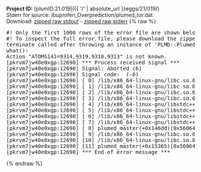 **Project ID:** [plumID:21.019]({{ '/' | absolute_url }}eggs/21/019/)  
Stderr for source:  Ibuprofen_Overprediction/plumed_tor.dat   
Download: [zipped raw stdout](plumed_tor.dat.plumed_master.stdout.txt.zip) - [zipped raw stderr](plumed_tor.dat.plumed_master.stderr.txt.zip) 
{% raw %}
<pre>
#! Only the first 1000 rows of the error file are shown below
#! To inspect the full error file, please download the zipped raw stderr file above
terminate called after throwing an instance of 'PLMD::Plumed::Exception'
what():
Action "ATOMS141=9314,9319,9310,9313" is not known.
[pkrvm7jw40e0xgp:12690] *** Process received signal ***
[pkrvm7jw40e0xgp:12690] Signal: Aborted (6)
[pkrvm7jw40e0xgp:12690] Signal code:  (-6)
[pkrvm7jw40e0xgp:12690] [ 0] /lib/x86_64-linux-gnu/libc.so.6(+0x45330)[0x7f58d6c45330]
[pkrvm7jw40e0xgp:12690] [ 1] /lib/x86_64-linux-gnu/libc.so.6(pthread_kill+0x11c)[0x7f58d6c9eb2c]
[pkrvm7jw40e0xgp:12690] [ 2] /lib/x86_64-linux-gnu/libc.so.6(gsignal+0x1e)[0x7f58d6c4527e]
[pkrvm7jw40e0xgp:12690] [ 3] /lib/x86_64-linux-gnu/libc.so.6(abort+0xdf)[0x7f58d6c288ff]
[pkrvm7jw40e0xgp:12690] [ 4] /lib/x86_64-linux-gnu/libstdc++.so.6(+0xa5ff5)[0x7f58d70a5ff5]
[pkrvm7jw40e0xgp:12690] [ 5] /lib/x86_64-linux-gnu/libstdc++.so.6(+0xbb0da)[0x7f58d70bb0da]
[pkrvm7jw40e0xgp:12690] [ 6] /lib/x86_64-linux-gnu/libstdc++.so.6(_ZSt10unexpectedv+0x0)[0x7f58d70a5a55]
[pkrvm7jw40e0xgp:12690] [ 7] /lib/x86_64-linux-gnu/libstdc++.so.6(+0xa5a6f)[0x7f58d70a5a6f]
[pkrvm7jw40e0xgp:12690] [ 8] plumed_master(+0x146dd)[0x56064539f6dd]
[pkrvm7jw40e0xgp:12690] [ 9] /lib/x86_64-linux-gnu/libc.so.6(+0x2a1ca)[0x7f58d6c2a1ca]
[pkrvm7jw40e0xgp:12690] [10] /lib/x86_64-linux-gnu/libc.so.6(__libc_start_main+0x8b)[0x7f58d6c2a28b]
[pkrvm7jw40e0xgp:12690] [11] plumed_master(+0x15365)[0x5606453a0365]
[pkrvm7jw40e0xgp:12690] *** End of error message ***
</pre>
{% endraw %}
